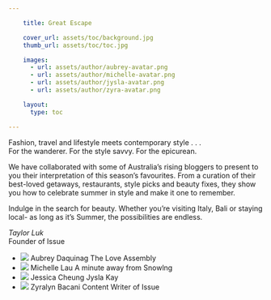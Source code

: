 ```yaml
---

    title: Great Escape

    cover_url: assets/toc/background.jpg
    thumb_url: assets/toc/toc.jpg

    images:
      - url: assets/author/aubrey-avatar.png
      - url: assets/author/michelle-avatar.png
      - url: assets/author/jysla-avatar.png
      - url: assets/author/zyra-avatar.png

    layout:
      type: toc

---
```


Fashion, travel and lifestyle meets contemporary style . . .<br>
For the wanderer. For the style savvy. For the epicurean.

We have collaborated with some of Australia’s rising bloggers to present to you their interpretation of this season’s favourites. From a curation of their best-loved getaways, restaurants, style picks and beauty fixes, they show you how to celebrate summer in style and make it one to remember.

Indulge in the search for beauty. Whether you’re visiting Italy, Bali or staying local- as long as it’s Summer, the possibilities are endless.

<p>
  <em>Taylor Luk</em><br>
  Founder of Issue
</p>

<ul class="contributors">
  <li>
    <img class="avatar" src="assets/author/aubrey-avatar.png" data-media-id="images:1">
    <span>Aubrey Daquinag</span>
    <span class="description">The Love Assembly</span>
  </li>
  <li>
    <img class="avatar" src="assets/author/michelle-avatar.png" data-media-id="images:2">
    <span>Michelle Lau</span>
    <span class="description">A minute away from Snowlng</span>
  </li>
  <li>
    <img class="avatar" src="assets/author/jysla-avatar.png" data-media-id="images:3">
    <span>Jessica Cheung</span>
    <span class="description">Jysla Kay</span>
  </li>
  <li>
    <img class="avatar" src="assets/author/zyra-avatar.png" data-media-id="images:4">
    <span>Zyralyn Bacani</span>
    <span class="description">Content Writer of Issue</span>
  </li>
</ul>
